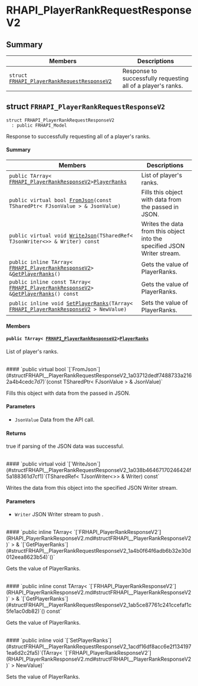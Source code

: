 # RHAPI_PlayerRankRequestResponseV2 <a id="group__RHAPI__PlayerRankRequestResponseV2"></a>

## Summary

 Members                        | Descriptions                                
--------------------------------|---------------------------------------------
`struct `[`FRHAPI_PlayerRankRequestResponseV2`](#structFRHAPI__PlayerRankRequestResponseV2) | Response to successfully requesting all of a player&#39;s ranks.

## struct `FRHAPI_PlayerRankRequestResponseV2` <a id="structFRHAPI__PlayerRankRequestResponseV2"></a>

```
struct FRHAPI_PlayerRankRequestResponseV2
  : public FRHAPI_Model
```

Response to successfully requesting all of a player&#39;s ranks.

#### Summary

 Members                        | Descriptions                                
--------------------------------|---------------------------------------------
`public TArray< `[`FRHAPI_PlayerRankResponseV2`](RHAPI_PlayerRankResponseV2.md#structFRHAPI__PlayerRankResponseV2)` > `[`PlayerRanks`](#structFRHAPI__PlayerRankRequestResponseV2_1a44950e643e4498db070573af06af91d3) | List of player's ranks.
`public virtual bool `[`FromJson`](#structFRHAPI__PlayerRankRequestResponseV2_1a03712dedf7488733a2162a4b4cedc7d7)`(const TSharedPtr< FJsonValue > & JsonValue)` | Fills this object with data from the passed in JSON.
`public virtual void `[`WriteJson`](#structFRHAPI__PlayerRankRequestResponseV2_1a038b46467170246424f5a188361d7cf1)`(TSharedRef< TJsonWriter<>> & Writer) const` | Writes the data from this object into the specified JSON Writer stream.
`public inline TArray< `[`FRHAPI_PlayerRankResponseV2`](RHAPI_PlayerRankResponseV2.md#structFRHAPI__PlayerRankResponseV2)` > & `[`GetPlayerRanks`](#structFRHAPI__PlayerRankRequestResponseV2_1a4b0f64f6adb6b32e30d012eea8623b54)`()` | Gets the value of PlayerRanks.
`public inline const TArray< `[`FRHAPI_PlayerRankResponseV2`](RHAPI_PlayerRankResponseV2.md#structFRHAPI__PlayerRankResponseV2)` > & `[`GetPlayerRanks`](#structFRHAPI__PlayerRankRequestResponseV2_1ab5ce87761c241ccefaf1c5fe1ac0db82)`() const` | Gets the value of PlayerRanks.
`public inline void `[`SetPlayerRanks`](#structFRHAPI__PlayerRankRequestResponseV2_1acdf16df8acc6e2f1341971ea6d2c2fa5)`(TArray< `[`FRHAPI_PlayerRankResponseV2`](RHAPI_PlayerRankResponseV2.md#structFRHAPI__PlayerRankResponseV2)` > NewValue)` | Sets the value of PlayerRanks.

#### Members

#### `public TArray< `[`FRHAPI_PlayerRankResponseV2`](RHAPI_PlayerRankResponseV2.md#structFRHAPI__PlayerRankResponseV2)` > `[`PlayerRanks`](#structFRHAPI__PlayerRankRequestResponseV2_1a44950e643e4498db070573af06af91d3) <a id="structFRHAPI__PlayerRankRequestResponseV2_1a44950e643e4498db070573af06af91d3"></a>

List of player's ranks.

<br>
#### `public virtual bool `[`FromJson`](#structFRHAPI__PlayerRankRequestResponseV2_1a03712dedf7488733a2162a4b4cedc7d7)`(const TSharedPtr< FJsonValue > & JsonValue)` <a id="structFRHAPI__PlayerRankRequestResponseV2_1a03712dedf7488733a2162a4b4cedc7d7"></a>

Fills this object with data from the passed in JSON.

#### Parameters
* `JsonValue` Data from the API call.

#### Returns
true if parsing of the JSON data was successful.

<br>
#### `public virtual void `[`WriteJson`](#structFRHAPI__PlayerRankRequestResponseV2_1a038b46467170246424f5a188361d7cf1)`(TSharedRef< TJsonWriter<>> & Writer) const` <a id="structFRHAPI__PlayerRankRequestResponseV2_1a038b46467170246424f5a188361d7cf1"></a>

Writes the data from this object into the specified JSON Writer stream.

#### Parameters
* `Writer` JSON Writer stream to push .

<br>
#### `public inline TArray< `[`FRHAPI_PlayerRankResponseV2`](RHAPI_PlayerRankResponseV2.md#structFRHAPI__PlayerRankResponseV2)` > & `[`GetPlayerRanks`](#structFRHAPI__PlayerRankRequestResponseV2_1a4b0f64f6adb6b32e30d012eea8623b54)`()` <a id="structFRHAPI__PlayerRankRequestResponseV2_1a4b0f64f6adb6b32e30d012eea8623b54"></a>

Gets the value of PlayerRanks.

<br>
#### `public inline const TArray< `[`FRHAPI_PlayerRankResponseV2`](RHAPI_PlayerRankResponseV2.md#structFRHAPI__PlayerRankResponseV2)` > & `[`GetPlayerRanks`](#structFRHAPI__PlayerRankRequestResponseV2_1ab5ce87761c241ccefaf1c5fe1ac0db82)`() const` <a id="structFRHAPI__PlayerRankRequestResponseV2_1ab5ce87761c241ccefaf1c5fe1ac0db82"></a>

Gets the value of PlayerRanks.

<br>
#### `public inline void `[`SetPlayerRanks`](#structFRHAPI__PlayerRankRequestResponseV2_1acdf16df8acc6e2f1341971ea6d2c2fa5)`(TArray< `[`FRHAPI_PlayerRankResponseV2`](RHAPI_PlayerRankResponseV2.md#structFRHAPI__PlayerRankResponseV2)` > NewValue)` <a id="structFRHAPI__PlayerRankRequestResponseV2_1acdf16df8acc6e2f1341971ea6d2c2fa5"></a>

Sets the value of PlayerRanks.

<br>
